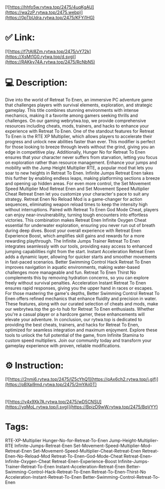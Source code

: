 [![https://hhfo5w.rytwa.top/2475/4uqKgAU](https://wa2zP.rytwa.top/2475.webp)](https://0pTbUdra.rytwa.top/2475/KFYi1HG)
# ✅ Link:
[![https://f7tAI8Zm.rytwa.top/2475/vY72k](https://XsMt1G0.rytwa.top/d.svg)](https://RAKky74A.rytwa.top/2475/RcNbN5)
# 💻 Description:
Dive into the world of Retreat To Enen, an immersive PC adventure game that challenges players with survival elements, exploration, and strategic gameplay. This title combines stunning environments with intense mechanics, making it a favorite among gamers seeking thrills and challenges. On our gaming webrytwa.top, we provide comprehensive resources including cheats, mods, trainers, and hacks to enhance your experience with Retreat To Enen.
One of the standout features for Retreat To Enen is the RTE XP Multiplier, which allows players to accelerate their progress and unlock new abilities faster than ever. This modifier is perfect for those looking to breeze through levels without the grind, giving you an edge in competitive play. Additionally, Hunger No for Retreat To Enen ensures that your character never suffers from starvation, letting you focus on exploration rather than resource management.
Enhance your jumps and mobility with the Jump Height Multiplier RTE, a popular mod that lets you soar to new heights in Retreat To Enen. Infinite Jumps Retreat Enen takes this further by enabling endless leaps, making platforming sections a breeze and opening up hidden areas. For even more control, the Set Movement Speed Multiplier Mod Retreat Enen and Set Movement Speed Multiplier Cheat Retreat Enen let you customize your character's pace to suit any strategy.
Retreat Enen No Reload Mod is a game-changer for action sequences, eliminating weapon reload times to keep the intensity high without interruptions. Paired with Retreat To Enen God Mode Cheat, players can enjoy near-invulnerability, turning tough encounters into effortless victories. This combination makes Retreat Enen Infinite Oxygen Cheat essential for underwater exploration, ensuring you never run out of breath during deep dives.
Boost your overall experience with Retreat Enen Experience Boost, which amplifies skill gains and rewards for a more rewarding playthrough. The Infinite Jumps Trainer Retreat To Enen integrates seamlessly with our tools, providing easy access to enhanced jumping capabilities right from the start. Instant Acceleration Retreat Enen adds a dynamic layer, allowing for quicker starts and smoother movements in fast-paced scenarios.
Better Swimming Control Hack Retreat To Enen improves navigation in aquatic environments, making water-based challenges more manageable and fun. Retreat To Enen Thirst No complements this by removing hydration concerns, so you can explore freely without survival penalties. Acceleration Instant Retreat To Enen ensures rapid responses, giving you the upper hand in races or escapes.
For those mastering the game's depths, Better Swimming Control Retreat To Enen offers refined mechanics that enhance fluidity and precision in water. These features, along with our curated selection of cheats and mods, make our webrytwa.top the go-to hub for Retreat To Enen enthusiasts. Whether you're a casual player or a hardcore gamer, these enhancements will elevate your adventure.
In conclusion, our rytwa.top is dedicated to providing the best cheats, trainers, and hacks for Retreat To Enen, optimized for seamless integration and maximum enjoyment. Explore these tools to unlock the full potential of the game, from Infinite Stamina to custom speed multipliers. Join our community today and transform your gameplay experience with proven, reliable modifications.

# ⚙️ Instruction:
[![https://2nmi6.rytwa.top/2475/lZ5cYhQ1](https://qAx6ch2.rytwa.top/i.gif)](https://pBXai9md.rytwa.top/2475/2mYAii0T)
#
[![https://y4x9Xk7A.rytwa.top/2475/wD5CNSU](https://yqMoL.rytwa.top/l.svg)](https://BpjzD9wW.rytwa.top/2475/BqVYY)
# Tags:
RTE-XP-Multiplier Hunger-No-for-Retreat-To-Enen Jump-Height-Multiplier-RTE Infinite-Jumps-Retreat-Enen Set-Movement-Speed-Multiplier-Mod-Retreat-Enen Set-Movement-Speed-Multiplier-Cheat-Retreat-Enen Retreat-Enen-No-Reload-Mod Retreat-To-Enen-God-Mode-Cheat Retreat-Enen-Infinite-Oxygen-Cheat Retreat-Enen-Experience-Boost Infinite-Jumps-Trainer-Retreat-To-Enen Instant-Acceleration-Retreat-Enen Better-Swimming-Control-Hack-Retreat-To-Enen Retreat-To-Enen-Thirst-No Acceleration-Instant-Retreat-To-Enen Better-Swimming-Control-Retreat-To-Enen





